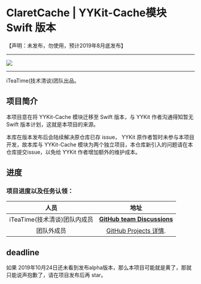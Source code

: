 # ClaretCache | YYKit-Cache模块 Swift 版本

【声明：未发布，勿使用，预计2019年8月底发布】


--------------------------------------------

![](http://ww2.sinaimg.cn/large/006tNc79gy1g59kizl2apj31l80e5wgi.jpg)

--------------------------------------------

iTeaTime(技术清谈)团队出品。

项目简介
--------------------------------------------

本项目意在将 YYKit-Cache 模块迁移至 Swift 版本，与 YYKit 作者沟通得知暂无 Swift 版本计划，这就是本项目的来源。

本库在版本发布后会陆续解决原仓库已存 issue， YYKit 原作者暂时未参与本项目开发，故本库与 YYKit-Cache 模块为两个独立项目，本仓库新引入的问题请在本仓库提交issue，以免给 YYKit 作者增加额外的维护成本。


进度
--------------------------------------------

### 项目进度以及任务认领：

人员 | 地址
:-------------:|:-------------:
 iTeaTime(技术清谈)团队内成员 |  [**GitHub team  Discussions**](https://github.com/orgs/iteatimeteam/teams/iteatime) 
 团队外成员 |  [GitHub Projects 详情]( https://github.com/iteatimeteam/ClaretCache/projects).



deadline
--------------------------------------------

如果 2019年10月24日还未看到发布alpha版本，那么本项目可能就是黄了，那就只能说声抱歉了，请在项目发布后再 star。


